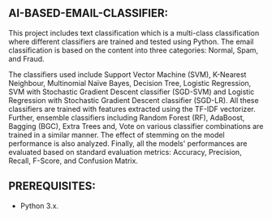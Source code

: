 AI-BASED-EMAIL-CLASSIFIER:
--------------------
This project includes text classification which is a multi-class classification where different classifiers are trained and tested using Python. The email classification is based on the content into three categories: Normal, Spam, and Fraud.

The classifiers used include Support Vector Machine (SVM), K-Nearest Neighbour, Multinomial Naïve Bayes, Decision Tree, Logistic Regression, SVM with Stochastic Gradient Descent classifier (SGD-SVM) and Logistic Regression with Stochastic Gradient Descent classifier (SGD-LR). All these classifiers are trained with features extracted using the TF-IDF vectorizer.
Further, ensemble classifiers including Random Forest (RF), AdaBoost, Bagging (BGC), Extra Trees and, Vote on various classifier combinations are trained in a similar manner. The effect of stemming on the model performance is also analyzed.
Finally, all the models' performances are evaluated based on standard evaluation metrics: Accuracy, Precision, Recall, F-Score, and Confusion Matrix.

PREREQUISITES:
--------------
<ul>
   <Li> Python 3.x. </li